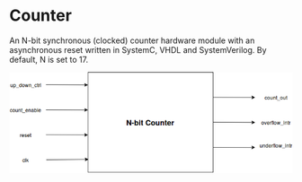 # Counter
An N-bit synchronous (clocked) counter hardware module with an asynchronous reset written in SystemC, VHDL and SystemVerilog.
By default, N is set to 17.

![alt tag](Image/CounterDiagram.png "Counter Diagram")
